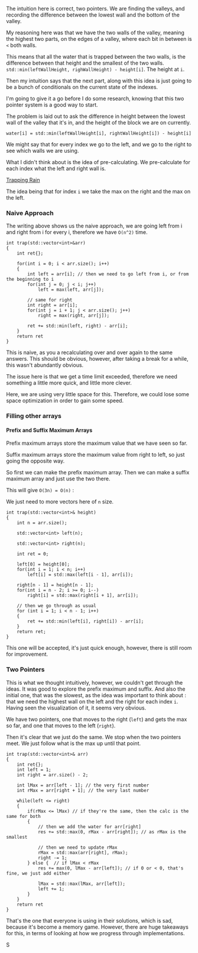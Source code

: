 The intuition here is correct, two pointers. 
We are finding the valleys, and recording the difference between the lowest wall and the bottom of the valley. 

My reasoning here was that we have the two walls of the valley, meaning the highest two parts, on the edges of a valley, where each bit in between is `<` both walls. 

This means that all the water that is trapped between the two walls, is the difference between that height and the smallest of the two walls.
`std::min(leftWallHeight, righWallHeight) - height[i]`. 
The height at `i`. 

Then my intuition says that the next part, along with this idea is just going to be a bunch of conditionals on the current state of the indexes. 

I'm going to give it a go before I do some research, knowing that this two pointer system is a good way to start. 

The problem is laid out to ask the difference in height between the lowest wall of the valley that it's in, and the height of the block we are on currently.

`water[i] = std::min(leftWallHeight[i], rightWallHeight[i]) - height[i]`

We might say that for every index we go to the left, and we go to the right to see which walls we are using. 

What I didn't think about is the idea of pre-calculating. 
We pre-calculate for each index what the left and right wall is. 

[Trapping Rain](https://www.geeksforgeeks.org/dsa/trapping-rain-water)

The idea being that for index `i` we take the max on the right and the max on the left. 

### Naive Approach
The writing above shows us the naive approach, we are going left from i and right from i for every i, therefore we have `O(n^2)` time. 

```
int trap(std::vector<int>&arr)
{ 
	int ret{};

	for(int i = 0; i < arr.size(); i++)
	{ 
		int left = arr[i]; // then we need to go left from i, or from the beginning to i
		for(int j = 0; j < i; j++)
			left = max(left, arr[j]);

		// same for right
		int right = arr[i];
		for(int j = i + 1; j < arr.size(); j++)
			right = max(right, arr[j]);

		ret += std::min(left, right) - arr[i]; 
	}
	return ret
}
```

This is naive, as you a recalculating over and over again to the same answers. 
This should be obvious, however, after taking a break for a while, this wasn't abundantly obvious. 

The issue here is that we get a time limit exceeded, therefore we need something a little more quick, and little more clever. 

Here, we are using very little space for this. 
Therefore, we could lose some space optimization in order to gain some speed. 

### Filling other arrays
#### Prefix and Suffix Maximum Arrays
Prefix maximum arrays store the maximum value that we have seen so far. 

Suffix maximum arrays store the maximum value from right to left, so just going the opposite way. 

So first we can make the prefix maximum array. Then we can make a suffix maximum array and just use the two there. 

This will give `O(3n) = O(n)` : 

We just need to more vectors here of `n` size. 
```
int trap(std::vector<int>& height)
{ 
	int n = arr.size(); 

	std::vector<int> left(n);
	
	std::vector<int> right(n);

	int ret = 0;

	left[0] = height[0];
	for(int i = 1; i < n; i++)
		left[i] = std::max(left[i - 1], arr[i]);

	right[n - 1] = height[n - 1];
	for(int i = n - 2; i >= 0; i--)
		right[i] = std::max(right[i + 1], arr[i]);

	// then we go through as usual
	for (int i = 1; i < n - 1; i++)
	{ 
		ret += std::min(left[i], right[i]) - arr[i];
	}
	return ret;
}
```

This one will be accepted, it's just quick enough, however, there is still room for improvement.

### Two Pointers 
This is what we thought intuitively, however, we couldn't get through the ideas. 
It was good to explore the prefix maximum and suffix. And also the initial one, that was the slowest, as the idea was important to think about : that we need the highest wall on the left and the right for each index `i`. 
Having seen the visualization of it, it seems very obvious. 

We have two pointers, one that moves to the right (`left`) and gets the max so far, and one that moves to the left (`right`).

Then it's clear that we just do the same. 
We stop when the two pointers meet. 
We just follow what is the max up until that point.

```
int trap(std::vector<int>& arr)
{ 
	int ret{};
	int left = 1;
	int right = arr.size() - 2;

	int lMax = arr[left - 1]; // the very first number
	int rMax = arr[right + 1]; // the very last number

	while(left <= right)
	{ 
		if(rMax <= lMax) // if they're the same, then the calc is the same for both
		{ 
			// then we add the water for arr[right]
			res += std::max(0, rMax - arr[right]); // as rMax is the smallest

			// then we need to update rMax
			rMax = std::max(arr[right], rMax); 
			right -= 1;
		} else {  // if lMax < rMax
			res += max(0, lMax - arr[left]); // if 0 or < 0, that's fine, we just add either

			lMax = std::max(lMax, arr[left]);
			left += 1;
		}
	}
	return ret
}
```

That's the one that everyone is using in their solutions, which is sad, because it's become a memory game. 
However, there are huge takeaways for this, in terms of looking at how we progress through implementations. 

S